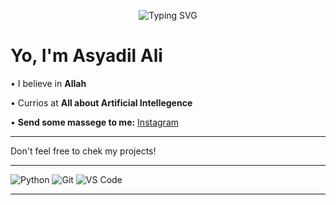 
<!-- Typing SVG -->
<p align="center">
  <img src="https://readme-typing-svg.demolab.com?size=28&duration=3000&color=FF00FF&center=true&vCenter=true&lines=Dreaming+to+create+AGI!" alt="Typing SVG" />
</p>

# Yo, I'm Asyadil Ali

• I believe in **Allah**

• Currios at **All about Artificial   Intellegence** 



• **Send some massege to me:**
[Instagram](https://instagramm.com/as.yadil)



---

Don't feel free to chek my projects!

---
![Python](https://img.shields.io/badge/Python-3776AB?style=flat&logo=python&logoColor=white)
![Git](https://img.shields.io/badge/Git-F05032?style=flat&logo=git&logoColor=white)
![VS Code](https://img.shields.io/badge/VSCode-007ACC?style=flat&logo=visualstudiocode&logoColor=white)

---
